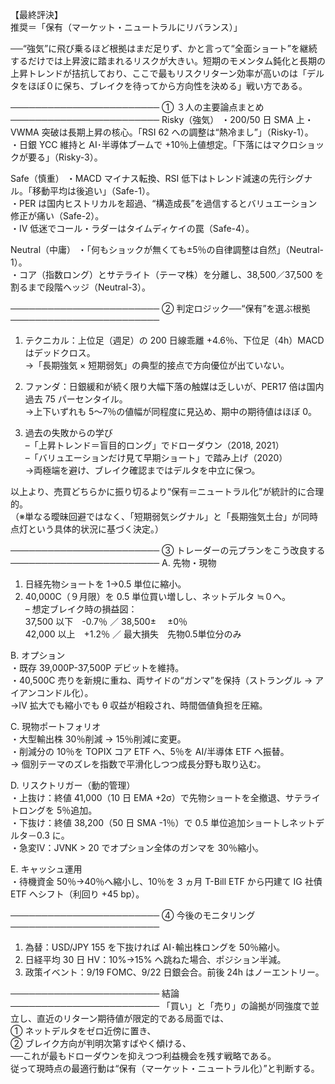 【最終評決】  
推奨＝「保有（マーケット・ニュートラルにリバランス）」  

──“強気”に飛び乗るほど根拠はまだ足りず、かと言って“全面ショート”を継続するだけでは上昇波に踏まれるリスクが大きい。短期のモメンタム鈍化と長期の上昇トレンドが拮抗しており、ここで最もリスクリターン効率が高いのは「デルタをほぼ０に保ち、ブレイクを待ってから方向性を決める」戦い方である。

────────────────────────
① ３人の主要論点まとめ
────────────────────────
Risky（強気）
・200/50 日 SMA 上・VWMA 突破は長期上昇の核心。「RSI 62 への調整は“熱冷まし”」（Risky-1）。  
・日銀 YCC 維持と AI･半導体ブームで +10％上値想定。「下落にはマクロショックが要る」（Risky-3）。  

Safe（慎重）
・MACD マイナス転換、RSI 低下はトレンド減速の先行シグナル。「移動平均は後追い」（Safe-1）。  
・PER は国内ヒストリカルを超過、“構造成長”を過信するとバリュエーション修正が痛い（Safe-2）。  
・IV 低迷でコール・ラダーはタイムディケイの罠（Safe-4）。  

Neutral（中庸）
・「何もショックが無くても±5％の自律調整は自然」（Neutral-1）。  
・コア（指数ロング）とサテライト（テーマ株）を分離し、38,500／37,500 を割るまで段階ヘッジ（Neutral-3）。  

────────────────────────
② 判定ロジック──“保有”を選ぶ根拠
────────────────────────
1) テクニカル：上位足（週足）の 200 日線乖離 +4.6％、下位足（4h）MACD はデッドクロス。  
   →「長期強気 × 短期弱気」の典型的接点で方向優位が出ていない。  

2) ファンダ：日銀緩和が続く限り大幅下落の触媒は乏しいが、PER17 倍は国内過去 75 パーセンタイル。  
   →上下いずれも 5～7％の値幅が同程度に見込め、期中の期待値はほぼ 0。  

3) 過去の失敗からの学び  
   –「上昇トレンド＝盲目的ロング」でドローダウン（2018, 2021）  
   –「バリュエーションだけ見て早期ショート」で踏み上げ（2020）  
   →両極端を避け、ブレイク確認まではデルタを中立に保つ。  

以上より、売買どちらかに振り切るより“保有＝ニュートラル化”が統計的に合理的。  
（※単なる曖昧回避ではなく、「短期弱気シグナル」と「長期強気土台」が同時点灯という具体的状況に基づく決定。）

────────────────────────
③ トレーダーの元プランをこう改良する
────────────────────────
A. 先物・現物  
1. 日経先物ショートを 1→0.5 単位に縮小。  
2. 40,000C（９月限）を 0.5 単位買い増しし、ネットデルタ ≒０へ。  
   – 想定ブレイク時の損益図：  
        37,500 以下　-0.7％   ／ 38,500±　  ±0％  
        42,000 以上　+1.2％   ／ 最大損失　先物0.5単位分のみ  

B. オプション  
・既存 39,000P-37,500P デビットを維持。  
・40,500C 売りを新規に重ね、両サイドの“ガンマ”を保持（ストラングル → アイアンコンドル化）。  
   →IV 拡大でも縮小でも θ 収益が相殺され、時間価値負担を圧縮。  

C. 現物ポートフォリオ  
・大型輸出株 30％削減 → 15％削減に変更。  
・削減分の 10％を TOPIX コア ETF へ、5％を AI/半導体 ETF へ振替。  
   → 個別テーマのズレを指数で平滑化しつつ成長分野も取り込む。  

D. リスクトリガー（動的管理）  
・上抜け：終値 41,000（10 日 EMA +2σ）で先物ショートを全撤退、サテライトロングを 5％追加。  
・下抜け：終値 38,200（50 日 SMA -1％）で 0.5 単位追加ショートしネットデルタ－0.3 に。  
・急変IV：JVNK > 20 でオプション全体のガンマを 30％縮小。  

E. キャッシュ運用  
・待機資金 50％→40％へ縮小し、10％を 3 ヵ月 T-Bill ETF から円建て IG 社債 ETF へシフト（利回り +45 bp）。  

────────────────────────
④ 今後のモニタリング
────────────────────────
1. 為替：USD/JPY 155 を下抜ければ AI･輸出株ロングを 50％縮小。  
2. 日経平均 30 日 HV：10%→15% へ跳ねた場合、ポジション半減。  
3. 政策イベント：9/19 FOMC、9/22 日銀会合。前後 24h はノーエントリー。  

────────────────────────
結論
────────────────────────
「買い」と「売り」の論拠が同強度で並立し、直近のリターン期待値が限定的である局面では、  
① ネットデルタをゼロ近傍に置き、  
② ブレイク方向が判明次第すばやく傾ける、  
──これが最もドローダウンを抑えつつ利益機会を残す戦略である。  
従って現時点の最適行動は“保有（マーケット・ニュートラル化）”と判断する。